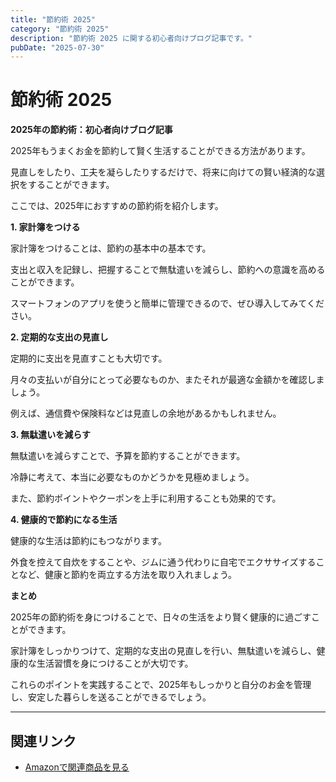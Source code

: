 ```yaml
---
title: "節約術 2025"
category: "節約術 2025"
description: "節約術 2025 に関する初心者向けブログ記事です。"
pubDate: "2025-07-30"
---
```


# 節約術 2025

**2025年の節約術：初心者向けブログ記事**

2025年もうまくお金を節約して賢く生活することができる方法があります。

見直しをしたり、工夫を凝らしたりするだけで、将来に向けての賢い経済的な選択をすることができます。

ここでは、2025年におすすめの節約術を紹介します。



**1. 家計簿をつける**

家計簿をつけることは、節約の基本中の基本です。

支出と収入を記録し、把握することで無駄遣いを減らし、節約への意識を高めることができます。

スマートフォンのアプリを使うと簡単に管理できるので、ぜひ導入してみてください。



**2. 定期的な支出の見直し**

定期的に支出を見直すことも大切です。

月々の支払いが自分にとって必要なものか、またそれが最適な金額かを確認しましょう。

例えば、通信費や保険料などは見直しの余地があるかもしれません。



**3. 無駄遣いを減らす**

無駄遣いを減らすことで、予算を節約することができます。

冷静に考えて、本当に必要なものかどうかを見極めましょう。

また、節約ポイントやクーポンを上手に利用することも効果的です。



**4. 健康的で節約になる生活**

健康的な生活は節約にもつながります。

外食を控えて自炊をすることや、ジムに通う代わりに自宅でエクササイズすることなど、健康と節約を両立する方法を取り入れましょう。



**まとめ**

2025年の節約術を身につけることで、日々の生活をより賢く健康的に過ごすことができます。

家計簿をしっかりつけて、定期的な支出の見直しを行い、無駄遣いを減らし、健康的な生活習慣を身につけることが大切です。

これらのポイントを実践することで、2025年もしっかりと自分のお金を管理し、安定した暮らしを送ることができるでしょう。



---

## 関連リンク

- [Amazonで関連商品を見る](https://www.amazon.co.jp/s?k=%E7%AF%80%E7%B4%84%E8%A1%93+2025&tag=autowritehubai-22)
